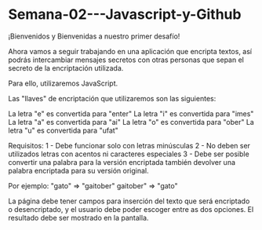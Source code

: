 # Semana-02---Javascript-y-Github
¡Bienvenidos y Bienvenidas a nuestro primer desafío!

Ahora vamos a seguir trabajando en una aplicación que encripta textos, así podrás intercambiar mensajes secretos con otras personas que sepan el secreto de la encriptación utilizada.

Para ello, utilizaremos JavaScript.

Las "llaves" de encriptación que utilizaremos son las siguientes:

La letra "e" es convertida para "enter"
La letra "i" es convertida para "imes"
La letra "a" es convertida para "ai"
La letra "o" es convertida para "ober"
La letra "u" es convertida para "ufat"

Requisitos:
1 - Debe funcionar solo con letras minúsculas
2 - No deben ser utilizados letras con acentos ni caracteres especiales
3 - Debe ser posible convertir una palabra para la versión encriptada también devolver una palabra encriptada para su versión original.

Por ejemplo:
"gato" => "gaitober"
gaitober" => "gato"

La página debe tener campos para
inserción del texto que será encriptado o desencriptado, y el usuario debe poder escoger entre as dos opciones.
El resultado debe ser mostrado en la pantalla.
